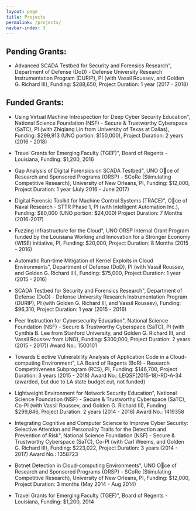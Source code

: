 ```yaml
---
layout: page
title: Projects
permalink: /projects/
navbar-index: 3
---
```


Pending Grants:
---------------

- Advanced  SCADA  Testbed  for  Security  and  Forensics  Research",  Department  of  Defense  (DoD) - Defense University Research Instrumentation Program (DURIP), PI (with Vassil Roussev, and Golden G. Richard III), Funding:  $288,650, Project Duration:  1 year (2017 - 2018)

Funded Grants:
--------------

- Using Virtual Machine Introspection for Deep Cyber Security Education", National Science Foundation (NSF) - Secure & Trustworthy Cyberspace (SaTC), PI (with Zhiqiang Lin from University of Texas at Dallas), Funding: $299,913 (UNO portion: $150,000), Project Duration: 2 years (2016 - 2018)

- Travel Grants for Emerging Faculty (TGEF)", Board of Regents - Louisiana, Funding:  $1,200, 2016

- Gap Analysis of Digital Forensics on SCADA Testbed", UNO Oce of Research and Sponsored Programs (ORSP) - SCoRe (Stimulating Competitive Research), University of New Orleans, PI, Funding: $12,000, Project Duration:  1 year (July 2016 - June 2017)

- Digital Forensic Toolkit for Machine Control Systems (TRACE)", Oce of Naval Research - STTR Phase  1,  PI  (with  Intelligent  Automation Inc.),  Funding:  $80,000  (UNO  portion:  $24,000)  Project Duration:  7 Months (2016-2017)

- Fuzzing Infrastructure for the Cloud", UNO ORSP Internal Grant Program funded by the Louisiana Working  and  Innovation  for  a  Stronger  Economy  (WISE)  initiative,  PI,  Funding:  $20,000,  Project Duration:  8 Months (2015 - 2016)

- Automatic Run-time Mitigation of Kernel Exploits in Cloud Environments", Department of Defense (DoD), PI (with Vassil Roussev, and Golden G. Richard III), Funding:  $75,000, Project Duration:  1 year (2015 - 2016)

- SCADA  Testbed  for  Security  and  Forensics  Research",  Department  of  Defense  (DoD)  -  Defense University Research Instrumentation Program (DURIP), PI (with Golden G. Richard III, and Vassil Roussev), Funding:  $96,310, Project Duration:  1 year (2015 - 2016)

- Peer Instruction for Cybersecurity Education", National Science Foundation (NSF) - Secure & Trustworthy Cyberspace (SaTC), PI (with Cynthia B. Lee from Stanford University, and Golden G. Richard III, and Vassil Roussev from UNO), Funding:  $300,000, Project Duration:  2 years (2015 - 2017)) Award No.:  1500101

- Towards E ective Vulnerability Analysis of Application Code in a Cloud-computing Environment", LA Board of Regents (BoR) - Research Competitiveness Subprogram (RCS), PI, Funding:  $146,700, Project Duration:  3 years (2015 - 2018) Award No.:  LEQSF(2015-18)-RD-A-34 (awarded, but due to LA state budget cut, not funded)

- Lightweight Environment for Network Security Education", National Science Foundation (NSF) - Secure & Trustworthy Cyberspace (SaTC), Co-PI (with Vassil Roussev, and Golden G. Richard III), Funding:  $299,846, Project Duration:  2 years (2014 - 2016) Award No.:  1419358

- Integrating Cognitive and Computer Science to Improve Cyber Security:  Selective Attention and Personality Traits for the Detection and Prevention of Risk",  National Science Foundation (NSF) - Secure  &  Trustworthy  Cyberspace  (SaTC),  Co-PI  (with  Carl  Weems,  and  Golden  G.  Richard  III), Funding:  $223,022, Project Duration:  3 years (2014 - 2017) Award No.:  1358723

- Botnet Detection in Cloud-computing Environments", UNO Oce of Research and Sponsored Programs (ORSP) - SCoRe (Stimulating Competitive Research), University of New Orleans, PI, Funding: $12,000, Project Duration:  3 months (May 2014 - Aug 2014)

- Travel Grants for Emerging Faculty (TGEF)", Board of Regents - Louisiana, Funding:  $1,200, 2014
